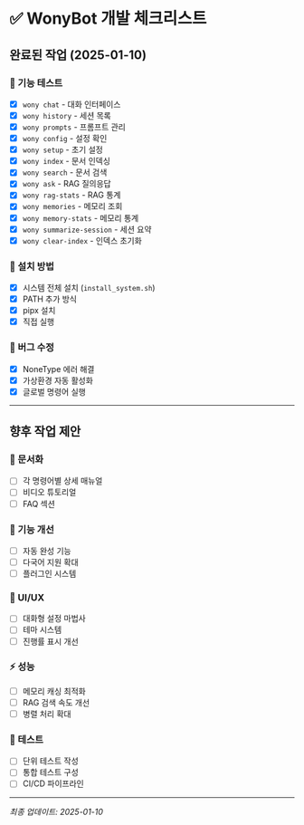 # ✅ WonyBot 개발 체크리스트

## 완료된 작업 (2025-01-10)

### 🎯 기능 테스트
- [x] `wony chat` - 대화 인터페이스
- [x] `wony history` - 세션 목록
- [x] `wony prompts` - 프롬프트 관리
- [x] `wony config` - 설정 확인
- [x] `wony setup` - 초기 설정
- [x] `wony index` - 문서 인덱싱
- [x] `wony search` - 문서 검색
- [x] `wony ask` - RAG 질의응답
- [x] `wony rag-stats` - RAG 통계
- [x] `wony memories` - 메모리 조회
- [x] `wony memory-stats` - 메모리 통계
- [x] `wony summarize-session` - 세션 요약
- [x] `wony clear-index` - 인덱스 초기화

### 🔧 설치 방법
- [x] 시스템 전체 설치 (`install_system.sh`)
- [x] PATH 추가 방식
- [x] pipx 설치
- [x] 직접 실행

### 🐛 버그 수정
- [x] NoneType 에러 해결
- [x] 가상환경 자동 활성화
- [x] 글로벌 명령어 실행

---

## 향후 작업 제안

### 📝 문서화
- [ ] 각 명령어별 상세 매뉴얼
- [ ] 비디오 튜토리얼
- [ ] FAQ 섹션

### 🚀 기능 개선
- [ ] 자동 완성 기능
- [ ] 다국어 지원 확대
- [ ] 플러그인 시스템

### 🎨 UI/UX
- [ ] 대화형 설정 마법사
- [ ] 테마 시스템
- [ ] 진행률 표시 개선

### ⚡ 성능
- [ ] 메모리 캐싱 최적화
- [ ] RAG 검색 속도 개선
- [ ] 병렬 처리 확대

### 🧪 테스트
- [ ] 단위 테스트 작성
- [ ] 통합 테스트 구성
- [ ] CI/CD 파이프라인

---

*최종 업데이트: 2025-01-10*